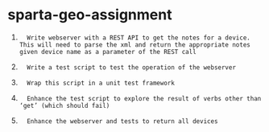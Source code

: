 # sparta-geo-assignment


1.       Write webserver with a REST API to get the notes for a device. This will need to parse the xml and return the appropriate notes given device name as a parameter of the REST call
2.       Write a test script to test the operation of the webserver
3.       Wrap this script in a unit test framework
4.       Enhance the test script to explore the result of verbs other than ‘get’ (which should fail)
5.       Enhance the webserver and tests to return all devices
